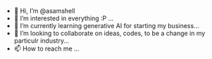 - 👋 Hi, I’m @asamshell
- 👀 I’m interested in everything :P ...
- 🌱 I’m currently learning generative AI for starting my business...
- 💞️ I’m looking to collaborate on ideas, codes, to be a change in my particulr industry...
- 📫 How to reach me ...

<!---
asamshell/asamshell is a ✨ special ✨ repository because its `README.md` (this file) appears on your GitHub profile.
You can click the Preview link to take a look at your changes.
--->
